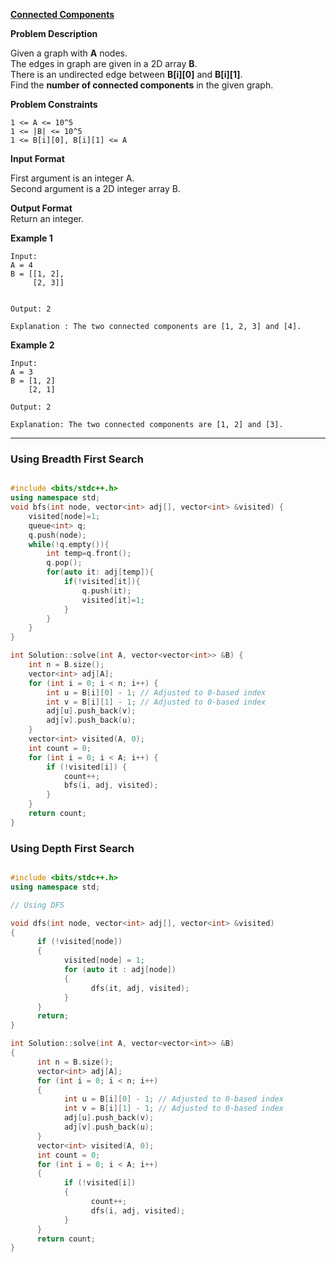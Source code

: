 
**[Connected Components](https://www.interviewbit.com/problems/connected-components/)**

**Problem Description**  

Given a graph with **A** nodes.  
The edges in graph are given in a 2D array **B**.  
There is an undirected edge between **B[i][0]** and **B[i][1]**.  
Find the **number of connected components** in the given graph.

  
  
**Problem Constraints**  

```
1 <= A <= 10^5  
1 <= |B| <= 10^5  
1 <= B[i][0], B[i][1] <= A
```

  
**Input Format**  

First argument is an integer A.  
Second argument is a 2D integer array B.
  
  
**Output Format**  
Return an integer.

  
**Example 1** 

```
Input: 
A = 4
B = [[1, 2],
     [2, 3]]


Output: 2

Explanation : The two connected components are [1, 2, 3] and [4].

```



**Example 2** 

```
Input:
A = 3
B = [1, 2]
    [2, 1]

Output: 2

Explanation: The two connected components are [1, 2] and [3].

```

  
***


### Using Breadth First Search

```cpp

#include <bits/stdc++.h>
using namespace std;
void bfs(int node, vector<int> adj[], vector<int> &visited) {
    visited[node]=1;
    queue<int> q;
    q.push(node);
    while(!q.empty()){
        int temp=q.front();
        q.pop();
        for(auto it: adj[temp]){
            if(!visited[it]){
                q.push(it);
                visited[it]=1;
            }
        }
    }
}

int Solution::solve(int A, vector<vector<int>> &B) {
    int n = B.size();
    vector<int> adj[A];
    for (int i = 0; i < n; i++) {
        int u = B[i][0] - 1; // Adjusted to 0-based index
        int v = B[i][1] - 1; // Adjusted to 0-based index
        adj[u].push_back(v);
        adj[v].push_back(u);
    }
    vector<int> visited(A, 0);
    int count = 0;
    for (int i = 0; i < A; i++) {
        if (!visited[i]) {
            count++;
            bfs(i, adj, visited);
        }
    }
    return count;
}
```



### Using Depth First Search

```cpp

#include <bits/stdc++.h>
using namespace std;

// Using DFS

void dfs(int node, vector<int> adj[], vector<int> &visited)
{
      if (!visited[node])
      {
            visited[node] = 1;
            for (auto it : adj[node])
            {
                  dfs(it, adj, visited);
            }
      }
      return;
}

int Solution::solve(int A, vector<vector<int>> &B)
{
      int n = B.size();
      vector<int> adj[A];
      for (int i = 0; i < n; i++)
      {
            int u = B[i][0] - 1; // Adjusted to 0-based index
            int v = B[i][1] - 1; // Adjusted to 0-based index
            adj[u].push_back(v);
            adj[v].push_back(u);
      }
      vector<int> visited(A, 0);
      int count = 0;
      for (int i = 0; i < A; i++)
      {
            if (!visited[i])
            {
                  count++;
                  dfs(i, adj, visited);
            }
      }
      return count;
}
```